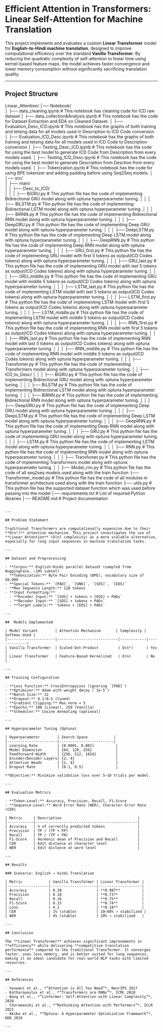 # Efficient Attention in Transformers: Linear Self-Attention for Machine Translation

This project implements and evaluates a custom **Linear Transformer** model for **English-to-Hindi machine translation**, designed to improve computational efficiency over the standard **Vanilla Transformer**. By reducing the quadratic complexity of self-attention to linear time using kernel-based feature maps, the model achieves faster convergence and lower memory consumption without significantly sacrificing translation quality.

---

## Project Structure
Linear_Attention/
│── Notebook/            
│   ├── data_cleaning.ipynb                   # This notebook has cleaning code for ICD raw dataset
│   ├── data_collection&Analysis.ipynb        # This notebook has the code for Dataset Extraction and EDA on Cleaned Dataset.
│   ├── Evaluation_Desc_ICD.ipynb             # This notebook has the graphs of both training and tetsing data for all models used in Description to ICD Code conversion
│   ├── Evaluation_ICD_Desc.ipynb             # This notebook has the graphs of both training and tetsing data for all models used in ICD Code to Description conversion
│   ├── Testing_Desc_ICD.ipynb                # This notebook has the code for using the best model to generate ICD Code from Description from every models used.
│   ├── Testing_ICD_Desc.ipynb                # This notebook has the code for using the best model to generate Description from Desction from every models used.
│   ├── Tokenization.ipynb                    # This notebook has the code for using BPE tokenizer and adding padding before using Seq2Seq models.
│
│── src/                            
│   ├── main/                      
│   │   ├── Desc_to_ICD/               
│   │   │   ├── BiGRU.py                      # This python file has the code of implementing Bidirectional GRU model along with optuna hyperparameter tuning.
│   │   │   ├── BiLSTM.py                     # This python file has the code of implementing Bidirectional LSTM model along with optuna hyperparameter tuning.
│   │   │   ├── BiRNN.py                      # This python file has the code of implementing Bidirectional RNN model along with optuna hyperparameter tuning.
│   │   │   ├── DeepGRU.py                    # This python file has the code of implementing Deep GRU model along with optuna hyperparameter tuning.
│   │   │   ├── DeepLSTM.py                   # This python file has the code of implementing Deep LSTM model along with optuna hyperparameter tuning.
│   │   │   ├── DeepRNN.py                    # This python file has the code of implementing Deep RNN model along with optuna hyperparameter tuning.
│   │   │   ├── GRU_first.py                  # This python file has the code of implementing GRU model with first 5 tokens as output(ICD Codes tokens) along with optuna hyperparameter tuning.
│   │   │   ├── GRU_last.py                   # This python file has the code of implementing GRU model with last 5 tokens as output(ICD Codes tokens) along with optuna hyperparameter tuning.
│   │   │   ├── GRU_middle.py                 # This python file has the code of implementing GRU model with middle 5 tokens as output(ICD Codes tokens) along with optuna hyperparameter tuning.
│   │   │   ├── LSTM_last.py                  # This python file has the code of implementing LSTM model with last 5 tokens as output(ICD Codes tokens) along with optuna hyperparameter tuning.
│   │   │   ├── LSTM_first.py                 # This python file has the code of implementing LSTM model with first 5 tokens as output(ICD Codes tokens) along with optuna hyperparameter tuning.
│   │   │   ├── LSTM_middle.py                # This python file has the code of implementing LSTM model with middle 5 tokens as output(ICD Codes tokens) along with optuna hyperparameter tuning.
│   │   │   ├── RNN_first.py                  # This python file has the code of implementing RNN model with first 5 tokens as output(ICD Codes tokens) along with optuna hyperparameter tuning.
│   │   │   ├── RNN_last.py                   # This python file has the code of implementing RNN model with last 5 tokens as output(ICD Codes tokens) along with optuna hyperparameter tuning.
│   │   │   ├── RNN_middle.py                 # This python file has the code of implementing RNN model with middle 5 tokens as output(ICD Codes tokens) along with optuna hyperparameter tuning.
│   │   │   ├── Transfomer.py                 # This python file has the code of implementing Transformers model along with optuna hyperparameter tuning.
│   │   ├── ICD_to_Desc/
│   │   │   ├── BiGRU.py                      # This python file has the code of implementing Bidirectional GRU model along with optuna hyperparameter tuning.
│   │   │   ├── BiLSTM.py                     # This python file has the code of implementing Bidirectional LSTM model along with optuna hyperparameter tuning.
│   │   │   ├── BiRNN.py                      # This python file has the code of implementing Bidirectional RNN model along with optuna hyperparameter tuning.
│   │   │   ├── DeepGRU.py                    # This python file has the code of implementing Deep GRU model along with optuna hyperparameter tuning.
│   │   │   ├── DeepLSTM.py                   # This python file has the code of implementing Deep LSTM model along with optuna hyperparameter tuning.
│   │   │   ├── DeepRNN.py                    # This python file has the code of implementing Deep RNN model along with optuna hyperparameter tuning.
│   │   │   ├── GRU.py                        # This python file has the code of implementing GRU model along with optuna hyperparameter tuning.
│   │   │   ├── LSTM.py                       # This python file has the code of implementing LSTM model along with optuna hyperparameter tuning.
│   │   │   ├── RNN.py                        # This python file has the code of implementing RNN model along with optuna hyperparameter tuning.
│   │   │   ├── Transfomer.py                 # This python file has the code of implementing Transformers model along with optuna hyperparameter tuning.
│   │
├── Model_rnn.py                              # This python file has the code of all seq2seq models used along with the train function
├── Transformer_model.py                      # This python file has the code of all modules in transformer architecture used along with the train function
├── utils.py                                  # This python file has the supported dataset function which was used before passing into the model
│── requirements.txt                          # List of required Python libraries
│── README.md                                 # Project documentation

```

---

## Problem Statement

Traditional Transformers are computationally expensive due to their **O(n²)** attention mechanism. This project investigates the use of **Linear Attention** (O(n) complexity) as a more scalable alternative, especially for long input sequences in machine translation tasks.

---

## Dataset and Preprocessing

- **Corpus:** English-Hindi parallel dataset (sampled from HuggingFace, ~10% subset)
- **Tokenization:** Byte Pair Encoding (BPE), vocabulary size of 50,000
- **Special Tokens:** `[PAD]`, `[UNK]`, `[SOS]`, `[EOS]`
- **Max Sequence Length:** 128 tokens
- **Input Formatting:**
  - **Encoder Input:** `[SOS] + tokens + [EOS] + PADs`
  - **Decoder Input:** `[SOS] + tokens + PADs`
  - **Target Labels:** `tokens + [EOS] + PADs`

---

##  Models Implemented

| Model Variant        | Attention Mechanism       | Complexity | Softmax Used |
|----------------------|----------------------------|------------|--------------|
| Vanilla Transformer  | Scaled Dot-Product         | O(n²)      | Yes       |
| Linear Transformer   | Feature-Based Kernelized   | O(n)       | No        |

---

## Training Configuration

- **Loss Function:** CrossEntropyLoss (ignoring `[PAD]`)
- **Optimizer:** Adam with weight decay (`1e-5`)
- **Batch Size:** 32
- **Dropout:** 0.1–0.5 (tuned)
- **Gradient Clipping:** Max norm = 5
- **Epochs:** 100 (Linear), 250 (Vanilla)
- **Scheduler:** Cosine Annealing (optional)

---

## Hyperparameter Tuning (Optuna)

| Hyperparameter        | Search Space            |
|-----------------------|-------------------------|
| Learning Rate         | [0.0001, 0.001]          |
| Model Dimension       | {64, 128, 256}           |
| Feedforward Width     | {256, 512, 1024}         |
| Encoder/Decoder Layers| {2, 4}                   |
| Attention Heads       | {2, 4}                   |
| Dropout Rate          | [0.1, 0.5]               |

**Objective:** Minimize validation loss over 5–10 trials per model.

---

## Evaluation Metrics

- **Token-Level:** Accuracy, Precision, Recall, F1-Score
- **Sequence-Level:** Word Error Rate (WER), Character Error Rate (CER)

| Metric     | Description                                   |
|------------|-----------------------------------------------|
| Accuracy   | % of correctly predicted tokens               |
| Precision  | TP / (TP + FP)                                |
| Recall     | TP / (TP + FN)                                |
| F1-Score   | Harmonic mean of Precision and Recall         |
| CER        | Edit distance at character level              |
| WER        | Edit distance at word level                   |

---

## Results

### Scenario: English → Hindi Translation

| Metric            | Vanilla Transformer | Linear Transformer |
|-------------------|---------------------|--------------------|
| Accuracy          | 0.38                | **0.987**          |
| Precision         | 0.18                | **0.73**           |
| Recall            | 0.16                | **0.75**           |
| F1-Score          | 0.15                | **0.74**           |
| Loss              | 4.1                 | **0.18**           |
| CER               | 1% (stable)         | 10–60% → stabilized |
| WER               | 4% (stable)         | 28% → stabilized   |

---

## Conclusion

The **Linear Transformer** achieves significant improvements in **efficiency** while delivering **competitive translation performance** compared to the traditional Transformer. It converges faster, uses less memory, and is better suited for long sequences, making it an ideal candidate for real-world NLP tasks with limited resources.

---

## References

- Vaswani et al., *“Attention is All You Need”*, NeurIPS 2017  
- Katharopoulos et al., *“Transformers are RNNs”*, ICML 2020  
- Wang et al., *“Linformer: Self-Attention with Linear Complexity”*, 2020  
- Choromanski et al., *“Rethinking Attention with Performers”*, ICLR 2021  
- Akiba et al., *“Optuna: A Hyperparameter Optimization Framework”*, KDD 2019

---

